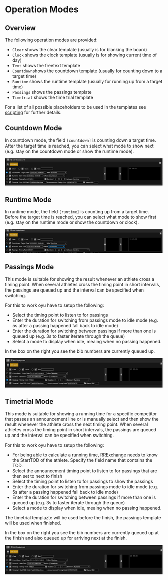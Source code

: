 ﻿# Operation Modes

## Overview

The following operation modes are provided: 

* `Clear` shows the clear template (usually is for blanking the board)
* `Clock` shows the clock template (usually  is for showing current time of day)
* `Text` shows the freetext template 
* `Countdown`shows the countdown template (usually for counting down to a target time)
* `Runtime` shows the runtime template (usually for running up from a target time)
* `Passings` shows the passings template
* `Timetrial` shows the time trial template

For a list of all possible placeholders to be used in the templates see [scripting](scripting.md) for further details.

## Countdown Mode

In countdown mode, the field `[countdown]` is counting down a target time. After the target time is reached, you can select what mode to show next (e.g. stay on the countdown mode or show the runtime mode).

![Screenshot](countdown.png)

## Runtime Mode

In runtime mode, the field `[runtime]` is counting up from a target time. Before the target time is reached, you can select what mode to show first (e.g. stay on the runtime mode or show the countdown or clock).

![Screenshot](runtime.png)

## Passings Mode

This mode is suitable for showing the result whenever an athlete cross a timing point. When several athletes cross the timing point in short intervals, the passings are queued up and the interval can be specified when switching. 

For this to work oyu have to setup the following:

* Select the timing point to listen to for passings
* Enter the duration for switching from passings mode to idle mode (e.g. 5s after a passing happened fall back to idle mode)
* Enter the duration for switching between passings if more than one is queued up (e.g. 3s to faster iterate through the queue)
* Select a mode to display when idle, meaing when no passing happened.

In the box on the right you see the bib numbers are currently queued up. 

![Screenshot](passings.png)

## Timetrial Mode

This mode is suitable for showing a running time for a specific competitor that passes an announcement line or is manually select and then show the result whenever the athlete cross the next timing point. When several athletes cross the timing point in short intervals, the passings are queued up and the interval can be specified when switching. 

For this to work oyu have to setup the following:

* For being able to calculate a running time, RRExchange needs to know the StartTOD of the athlete. Specify the field name that contains the TOD.
* Select the announcement timing point to listen to for passings that are then set to next to finish
* Select the timing point to listen to for passings to show the passings
* Enter the duration for switching from passings mode to idle mode (e.g. 5s after a passing happened fall back to idle mode)
* Enter the duration for switching between passings if more than one is queued up (e.g. 3s to faster iterate through the queue)
* Select a mode to display when idle, meaing when no passing happened.

The timetrial templazte will be used before the finish, the passings template will be used when finished.

In the box on the right you see the bib numbers are currently queued up at the finish and also queued up for arriving next at the finish. 

![Screenshot](passings.png)